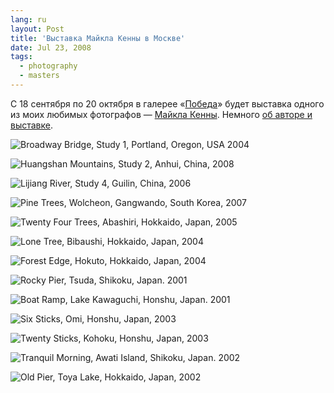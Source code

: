 ```yaml
---
lang: ru
layout: Post
title: 'Выставка Майкла Кенны в Москве'
date: Jul 23, 2008
tags:
  - photography
  - masters
---
```


С 18 сентября по 20 октября в галерее «[Победа](http://www.pobedagallery.com/)» будет выставка одного из моих любимых фотографов — [Майкла Кенны](http://www.michaelkenna.net/). Немного [об авторе и выставке](http://www.lookatme.ru/event/maykl-kenna-izbrannoe).

![Broadway Bridge, Study 1, Portland, Oregon, USA 2004](/images/blog/kenna1.jpg)

<!--more-->

![Huangshan Mountains, Study 2, Anhui, China, 2008](/images/blog/kenna2.jpg)

![Lijiang River, Study 4, Guilin, China, 2006](/images/blog/kenna3.jpg)

![Pine Trees, Wolcheon, Gangwando, South Korea, 2007](/images/blog/kenna4.jpg)

![Twenty Four Trees, Abashiri, Hokkaido, Japan, 2005](/images/blog/kenna5.jpg)

![Lone Tree, Bibaushi, Hokkaido, Japan, 2004](/images/blog/kenna6.jpg)

![Forest Edge, Hokuto, Hokkaido, Japan, 2004](/images/blog/kenna7.jpg)

![Rocky Pier, Tsuda, Shikoku, Japan. 2001](/images/blog/kenna8.jpg)

![Boat Ramp, Lake Kawaguchi, Honshu, Japan. 2001](/images/blog/kenna9.jpg)

![Six Sticks, Omi, Honshu, Japan, 2003](/images/blog/kenna10.jpg)

![Twenty Sticks, Kohoku, Honshu, Japan, 2003](/images/blog/kenna11.jpg)

![Tranquil Morning, Awati Island, Shikoku, Japan. 2002](/images/blog/kenna13.jpg)

![Old Pier, Toya Lake, Hokkaido, Japan, 2002](/images/blog/kenna14.jpg)
